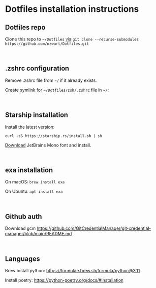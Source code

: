 # Dotfiles installation instructions

## Dotfiles repo

Clone this repo to `~/Dotfiles` [via]([url](https://git-scm.com/book/en/v2/Git-Tools-Submodules))
`git clone --recurse-submodules https://github.com/nzwart/Dotfiles.git`

&ensp;

## .zshrc configuration
Remove .zshrc file from `~/` if it already exists.

Create symlink for `~/Dotfiles/zsh/.zshrc` file in `~/`:

&ensp;

## Starship installation

Install the latest version:

`curl -sS https://starship.rs/install.sh | sh`

[Download]([url](https://www.jetbrains.com/lp/mono/)) JetBrains Mono font and install.

&ensp;

## exa installation
On macOS:
`brew install exa`

On Ubuntu:
`apt install exa`

&ensp;

## Github auth
Download gcm
https://github.com/GitCredentialManager/git-credential-manager/blob/main/README.md

&ensp;

## Languages
Brew install python: https://formulae.brew.sh/formula/python@3.11

Install poetry: https://python-poetry.org/docs/#installation
